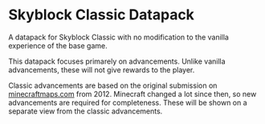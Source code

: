 # Skyblock Classic Datapack

A datapack for Skyblock Classic with no modification to the vanilla experience of the base game.

This datapack focuses primarely on advancements. Unlike vanilla advancements, these will not give rewards to the player.

Classic advancements are based on the original submission on [minecraftmaps.com](https://www.minecraftmaps.com/survival-maps/skyblock) from 2012. Minecraft changed a lot since then, so new advancements are required for completeness. These will be shown on a separate view from the classic advancements.
